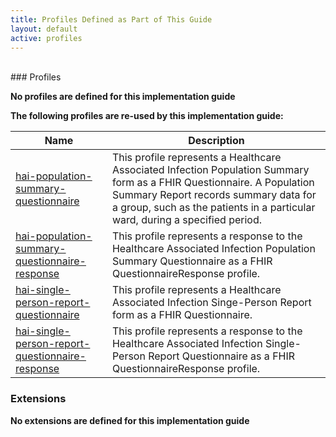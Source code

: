 ```yaml
---
title: Profiles Defined as Part of This Guide
layout: default
active: profiles
---
```


<br />
### Profiles

**No profiles are defined for this implementation guide**

**The following profiles are re-used by this implementation guide:**
<table>
  <thead>
    <tr>
      <th>Name</th>
      <th>Description</th>
    </tr>
  </thead>
  <tbody>
    <tr>
      <td><a href="http://build.fhir.org/ig/HL7/HAI/StructureDefinition-hai-population-summary-questionnaire.html">hai-population-summary-questionnaire</a></td>
      <td>This profile represents a Healthcare Associated Infection Population Summary form as a FHIR Questionnaire. A Population Summary Report records summary data for a group, such as the patients in a particular ward, during a specified period.</td>
    </tr>
    <tr>
      <td><a href="http://build.fhir.org/ig/HL7/HAI/StructureDefinition-hai-population-summary-questionnaire-response.html">hai-population-summary-questionnaire-response</a></td>
      <td>This profile represents a response to the Healthcare Associated Infection Population Summary Questionnaire as a FHIR QuestionnaireResponse profile.</td>
    </tr>
    <tr>
      <td><a href="http://build.fhir.org/ig/HL7/HAI/StructureDefinition-hai-single-person-report-questionnaire.html">hai-single-person-report-questionnaire</a></td>
      <td>This profile represents a Healthcare Associated Infection Singe-Person Report form as a FHIR Questionnaire.</td>
    </tr>
    <tr>
      <td><a href="http://build.fhir.org/ig/HL7/HAI/StructureDefinition-hai-single-person-report-questionnaire-response.html">hai-single-person-report-questionnaire-response</a></td>
      <td>This profile represents a response to the Healthcare Associated Infection Single-Person Report Questionnaire as a FHIR QuestionnaireResponse profile.</td>
    </tr>
  </tbody>
</table>

### Extensions

**No extensions are defined for this implementation guide**

